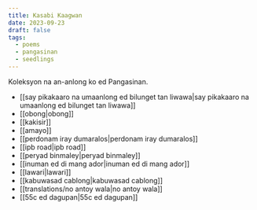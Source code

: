 ```yaml
---
title: Kasabi Kaagwan
date: 2023-09-23
draft: false
tags:
  - poems
  - pangasinan
  - seedlings
---
```

Koleksyon na an-anlong ko ed Pangasinan.

- [[say pikakaaro na umaanlong ed bilunget tan liwawa|say pikakaaro na umaanlong ed bilunget tan liwawa]]
- [[obong|obong]]
- [[kakisir]]
- [[amayo]]
- [[perdonam iray dumaralos|perdonam iray dumaralos]]
- [[ipb road|ipb road]]
- [[peryad binmaley|peryad binmaley]]
- [[inuman ed di mang ador|inuman ed di mang ador]]
- [[lawari|lawari]]
- [[kabuwasad cablong|kabuwasad cablong]]
- [[translations/no antoy wala|no antoy wala]]
- [[55c ed dagupan|55c ed dagupan]]